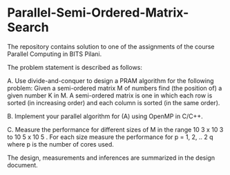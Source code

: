 # Parallel-Semi-Ordered-Matrix-Search

The repository contains solution to one of the assignments of the course Parallel Computing in BITS Pilani.

The problem statement is described as follows:

A. Use divide-and-conquer to design a PRAM algorithm for the following problem:
Given a semi-ordered matrix M of numbers find (the position of) a given number K in M. A semi-ordered matrix is one in which
each row is sorted (in increasing order) and each column is sorted (in the same order).

B. Implement your parallel algorithm for (A) using OpenMP in C/C++.

C. Measure the performance for different sizes of M in the range 10 3 x 10 3 to 10 5 x 10 5 . For each size measure the performance for p = 1, 2, .. 2 q where p is the number of cores used.

The design, measurements and inferences are summarized in the design document.
